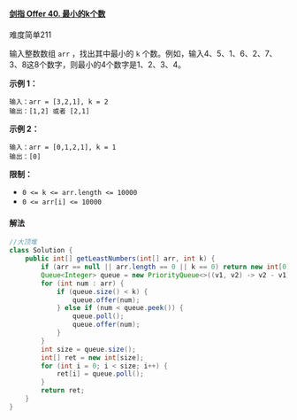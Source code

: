 #### [剑指 Offer 40. 最小的k个数](https://leetcode-cn.com/problems/zui-xiao-de-kge-shu-lcof/)

难度简单211

输入整数数组 `arr` ，找出其中最小的 `k` 个数。例如，输入4、5、1、6、2、7、3、8这8个数字，则最小的4个数字是1、2、3、4。

 

**示例 1：**

```
输入：arr = [3,2,1], k = 2
输出：[1,2] 或者 [2,1]
```

**示例 2：**

```
输入：arr = [0,1,2,1], k = 1
输出：[0]
```

 

**限制：**

- `0 <= k <= arr.length <= 10000`
- `0 <= arr[i] <= 10000`

#### 解法

```java
//大顶堆
class Solution {
    public int[] getLeastNumbers(int[] arr, int k) {
        if (arr == null || arr.length == 0 || k == 0) return new int[0];
        Queue<Integer> queue = new PriorityQueue<>((v1, v2) -> v2 - v1);
        for (int num : arr) {
            if (queue.size() < k) {
                queue.offer(num);
            } else if (num < queue.peek()) {
                queue.poll();
                queue.offer(num);
            }
        }
        int size = queue.size();
        int[] ret = new int[size];
        for (int i = 0; i < size; i++) {
            ret[i] = queue.poll();
        }
        return ret;
    }
}
```

